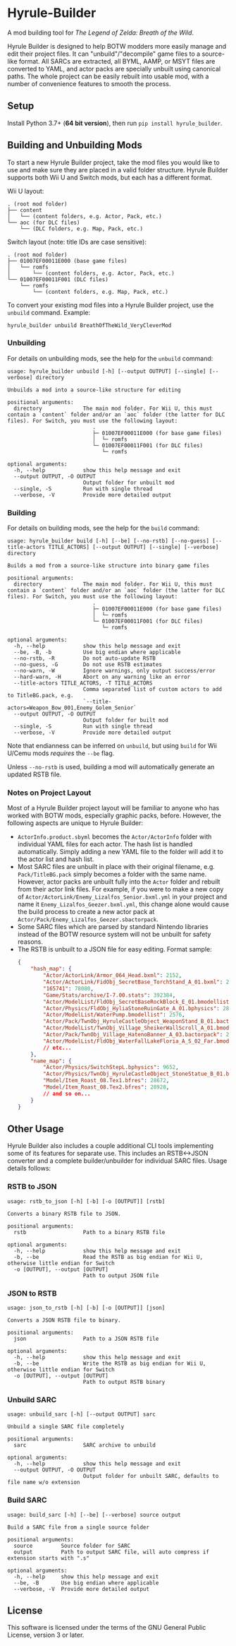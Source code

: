 # Hyrule-Builder

A mod building tool for _The Legend of Zelda: Breath of the Wild_.

Hyrule Builder is designed to help BOTW modders more easily manage and edit their project files. It
can "unbuild"/"decompile" game files to a source-like format. All SARCs are extracted, all BYML,
AAMP, or MSYT files are converted to YAML, and actor packs are specially unbuilt using canonical
paths. The whole project can be easily rebuilt into usable mod, with a number of convenience
features to smooth the process.

## Setup

Install Python 3.7+ (**64 bit version**), then run `pip install hyrule_builder`.

## Building and Unbuilding Mods

To start a new Hyrule Builder project, take the mod files you would like to use and make sure they
are placed in a valid folder structure. Hyrule Builder supports both Wii U and Switch mods, but
each has a different format.

Wii U layout:

```none
. (root mod folder)
├── content
│   └── (content folders, e.g. Actor, Pack, etc.)
└── aoc (for DLC files)
    └── (DLC folders, e.g. Map, Pack, etc.)
```

Switch layout (note: title IDs are case sensitive):

```none
. (root mod folder)
├── 01007EF00011E000 (base game files)
│   └── romfs
│       └── (content folders, e.g. Actor, Pack, etc.)
└── 01007EF00011F001 (DLC files)
    └── romfs
        └── (content folders, e.g. Map, Pack, etc.)
```

To convert your existing mod files into a Hyrule Builder project, use the `unbuild` command. Example:

`hyrule_builder unbuild BreathOfTheWild_VeryCleverMod`

### Unbuilding

For details on unbuilding mods, see the help for the `unbuild` command:

```none
usage: hyrule_builder unbuild [-h] [--output OUTPUT] [--single] [--verbose] directory

Unbuilds a mod into a source-like structure for editing

positional arguments:
  directory             The main mod folder. For Wii U, this must contain a `content` folder and/or an `aoc` folder (the latter for DLC files). For Switch, you must use the following layout:
                           .
                           ├─ 01007EF00011E000 (for base game files)
                           │  └─ romfs
                           └─ 01007EF00011F001 (for DLC files)
                              └─ romfs

optional arguments:
  -h, --help            show this help message and exit
  --output OUTPUT, -O OUTPUT
                        Output folder for unbuilt mod
  --single, -S          Run with single thread
  --verbose, -V         Provide more detailed output
```

### Building

For details on building mods, see the help for the `build` command:

```none
usage: hyrule_builder build [-h] [--be] [--no-rstb] [--no-guess] [--title-actors TITLE_ACTORS] [--output OUTPUT] [--single] [--verbose] directory

Builds a mod from a source-like structure into binary game files

positional arguments:
  directory             The main mod folder. For Wii U, this must contain a `content` folder and/or an `aoc` folder (the latter for DLC files). For Switch, you must use the following layout:
                           .
                           ├─ 01007EF00011E000 (for base game files)
                           │  └─ romfs
                           └─ 01007EF00011F001 (for DLC files)
                              └─ romfs

optional arguments:
  -h, --help            show this help message and exit
  --be, -B, -b          Use big endian where applicable
  --no-rstb, -R         Do not auto-update RSTB
  --no-guess, -G        Do not use RSTB estimates
  --no-warn, -W         Ignore warnings, only output success/error
  --hard-warn, -H       Abort on any warning like an error
  --title-actors TITLE_ACTORS, -T TITLE_ACTORS
                        Comma separated list of custom actors to add to TitleBG.pack, e.g.
                        `--title-actors=Weapon_Bow_001,Enemy_Golem_Senior`
  --output OUTPUT, -O OUTPUT
                        Output folder for built mod
  --single, -S          Run with single thread
  --verbose, -V         Provide more detailed output
```

Note that endianness can be inferred on `unbuild`, but using `build` for Wii U/Cemu mods *requires* the `--be` flag.

Unless `--no-rstb` is used, building a mod will automatically generate an updated RSTB file.

### Notes on Project Layout

Most of a Hyrule Builder project layout will be familiar to anyone who has worked with BOTW mods, especially graphic packs, before. However, the following aspects are unique to Hyrule Builder:

- `ActorInfo.product.sbyml` becomes the `Actor/ActorInfo` folder with individual YAML files for each actor. The hash list is handled automatically. Simply adding a new YAML file to the folder will add it to the actor list and hash list.
- Most SARC files are unbuilt in place with their original filename, e.g. `Pack/TitleBG.pack` simply becomes a folder with the same name. However, actor packs are unbuilt fully into the `Actor` folder and rebuilt from their actor link files. For example, if you were to make a new copy of `Actor/ActorLink/Enemy_Lizalfos_Senior.bxml.yml` in your project and name it `Enemy_Lizalfos_Geezer.bxml.yml`, this change alone would cause the build process to create a new actor pack at `Actor/Pack/Enemy_Lizalfos_Geezer.sbactorpack`.
- Some SARC files which are parsed by standard Nintendo libraries instead of the BOTW resource system will not be unbuilt for safety reasons.
- The RSTB is unbuilt to a JSON file for easy editing. Format sample:
  ```json
  {
      "hash_map": {
          "Actor/ActorLink/Armor_064_Head.bxml": 2152,
          "Actor/ActorLink/FidObj_SecretBase_TorchStand_A_01.bxml": 2068,
          "165741": 78080,
          "Game/Stats/archive/I-7.00.stats": 392384,
          "Actor/ModelList/FldObj_SecretBaseRockBlock_E_01.bmodellist": 2640,
          "Actor/Physics/FldObj_HyliaStoneRuinGate_A_01.bphysics": 2864,
          "Actor/ModelList/WaterPump.bmodellist": 2576,
          "Actor/Pack/TwnObj_HyruleCastleObject_WeaponStand_B_01.bactorpack": 2560,
          "Actor/ModelList/TwnObj_Village_SheikerWallScroll_A_01.bmodellist": 2640,
          "Actor/Pack/TwnObj_Village_HatenoBanner_A_03.bactorpack": 2432,
          "Actor/ModelList/FldObj_WaterFallLakeFloria_A_S_02_Far.bmodellist": 2640,
          // etc...
      },
      "name_map": {
          "Actor/Physics/SwitchStepL.bphysics": 9652,
          "Actor/Physics/TwnObj_HyruleCastleObject_StoneStatue_B_01.bphysics": 2800,
          "Model/Item_Roast_08.Tex1.bfres": 28672,
          "Model/Item_Roast_08.Tex2.bfres": 28928,
          // and so on...
      }
  }
  ```

## Other Usage

Hyrule Builder also includes a couple additional CLI tools implementing some of its features for separate use. This includes an RSTB<->JSON converter and a complete builder/unbuilder for individual SARC files. Usage details follows:

### RSTB to JSON

```none
usage: rstb_to_json [-h] [-b] [-o [OUTPUT]] [rstb]

Converts a binary RSTB file to JSON.

positional arguments:
  rstb                  Path to a binary RSTB file

optional arguments:
  -h, --help            show this help message and exit
  -b, --be              Read the RSTB as big endian for Wii U, otherwise little endian for Switch
  -o [OUTPUT], --output [OUTPUT]
                        Path to output JSON file
```

### JSON to RSTB

```none
usage: json_to_rstb [-h] [-b] [-o [OUTPUT]] [json]

Converts a JSON RSTB file to binary.

positional arguments:
  json                  Path to a JSON RSTB file

optional arguments:
  -h, --help            show this help message and exit
  -b, --be              Write the RSTB as big endian for Wii U, otherwise little endian for Switch
  -o [OUTPUT], --output [OUTPUT]
                        Path to output RSTB binary
```

### Unbuild SARC

```none
usage: unbuild_sarc [-h] [--output OUTPUT] sarc

Unbuild a single SARC file completely

positional arguments:
  sarc                  SARC archive to unbuild

optional arguments:
  -h, --help            show this help message and exit
  --output OUTPUT, -O OUTPUT
                        Output folder for unbuilt SARC, defaults to file name w/o extension
```

### Build SARC

```none
usage: build_sarc [-h] [--be] [--verbose] source output

Build a SARC file from a single source folder

positional arguments:
  source         Source folder for SARC
  output         Path to output SARC file, will auto compress if extension starts with ".s"

optional arguments:
  -h, --help     show this help message and exit
  --be, -B       Use big endian where applicable
  --verbose, -V  Provide more detailed output
```

## License

This software is licensed under the terms of the GNU General Public License, version 3 or later.

